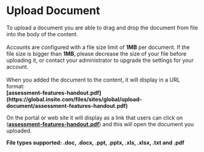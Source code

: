 # Upload Document

<p>To upload a document you are able to drag and drop the document from file into the body of the content.<br><br>Accounts are configured with a file size limit of <b>1MB</b> per document. If the file size is bigger than <b>1MB</b>, please decrease the size of your file before uploading it, or contact your administrator to upgrade the settings for your account.<br><br>When you added the document to the content, it will display in a URL format:<br><b>[assessment-features-handout.pdf](https://global.insite.com/files/sites/global/upload-document/assessment-features-handout.pdf)</b></p><p>On the portal or web site it will display as a link that users can click on (<a href="https://e02.insite.com/files/sites/global/upload-document/assessment-features-handout.pdf" target="_blank"><b>assessment-features-handout.pdf</b></a>) and this will open the document you uploaded.</p><p><b>File types supported: .doc, .docx, .ppt, .pptx, .xls, .xlsx, .txt and .pdf</b><br></p>
